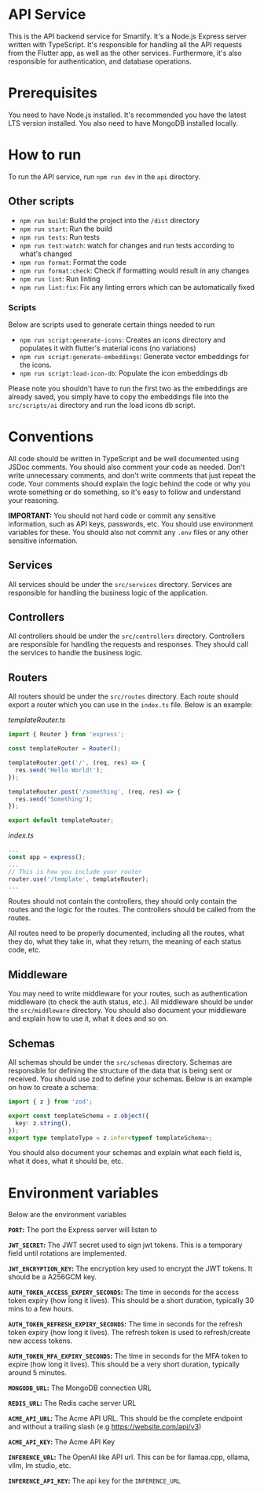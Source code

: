 # API Service

This is the API backend service for Smartify. It's a Node.js Express server written with TypeScript. It's responsible for handling all the API requests from the Flutter app, as well as the other services. Furthermore, it's also responsible for authentication, and database operations.

# Prerequisites

You need to have Node.js installed. It's recommended you have the latest LTS version installed. You also need to have MongoDB installed locally.

# How to run

To run the API service, run `npm run dev` in the `api` directory.

## Other scripts

- `npm run build`: Build the project into the `/dist` directory
- `npm run start`: Run the build
- `npm run tests`: Run tests
- `npm run test:watch`: watch for changes and run tests according to what's changed
- `npm run format`: Format the code
- `npm run format:check`: Check if formatting would result in any changes
- `npm run lint`: Run linting
- `npm run lint:fix`: Fix any linting errors which can be automatically fixed

### Scripts

Below are scripts used to generate certain things needed to run

- `npm run script:generate-icons`: Creates an icons directory and populates it with flutter's material icons (no variations)
- `npm run script:generate-embeddings`: Generate vector embeddings for the icons.
- `npm run script:load-icon-db`: Populate the icon embeddings db

Please note you shouldn't have to run the first two as the embeddings are already saved, you simply have to copy the embeddings file into the `src/scripts/ai` directory and run the load icons db script.

# Conventions

All code should be written in TypeScript and be well documented using JSDoc comments. You should also comment your code as needed. Don't write unnecessary comments, and don't write comments that just repeat the code. Your comments should explain the logic behind the code or why you wrote something or do something, so it's easy to follow and understand your reasoning.

**IMPORTANT:** You should not hard code or commit any sensitive information, such as API keys, passwords, etc. You should use environment variables for these. You should also not commit any `.env` files or any other sensitive information.

## Services

All services should be under the `src/services` directory. Services are responsible for handling the business logic of the application.

## Controllers

All controllers should be under the `src/controllers` directory. Controllers are responsible for handling the requests and responses. They should call the services to handle the business logic.

## Routers

All routers should be under the `src/routes` directory. Each route should export a router which you can use in the `index.ts` file. Below is an example:

_templateRouter.ts_

```typescript
import { Router } from 'express';

const templateRouter = Router();

templateRouter.get('/', (req, res) => {
  res.send('Hello World!');
});

templateRouter.post('/something', (req, res) => {
  res.send('Something');
});

export default templateRouter;
```

_index.ts_

```typescript
...
const app = express();
...
// This is how you include your router
router.use('/template', templateRouter);
...
```

Routes should not contain the controllers, they should only contain the routes and the logic for the routes. The controllers should be called from the routes.

All routes need to be properly documented, including all the routes, what they do, what they take in, what they return, the meaning of each status code, etc.

## Middleware

You may need to write middleware for your routes, such as authentication middleware (to check the auth status, etc.). All middleware should be under the `src/middleware` directory. You should also document your middleware and explain how to use it, what it does and so on.

## Schemas

All schemas should be under the `src/schemas` directory. Schemas are responsible for defining the structure of the data that is being sent or received. You should use zod to define your schemas. Below is an example on how to create a schema:

```typescript
import { z } from 'zod';

export const templateSchema = z.object({
  key: z.string(),
});
export type templateType = z.infer<typeof templateSchema>;
```

You should also document your schemas and explain what each field is, what it does, what it should be, etc.

# Environment variables

Below are the environment variables

**`PORT`:** The port the Express server will listen to

**`JWT_SECRET`:** The JWT secret used to sign jwt tokens. This is a temporary
field until rotations are implemented.

**`JWT_ENCRYPTION_KEY`:** The encryption key used to encrypt the JWT tokens. It should be a A256GCM key.

**`AUTH_TOKEN_ACCESS_EXPIRY_SECONDS`:** The time in seconds for the access token expiry (how long it lives). This should be a short duration, typically 30 mins to a few hours.

**`AUTH_TOKEN_REFRESH_EXPIRY_SECONDS`:** The time in seconds for the refresh token expiry (how long it lives). The refresh token is used to refresh/create new access tokens.

**`AUTH_TOKEN_MFA_EXPIRY_SECONDS`:** The time in seconds for the MFA token to expire (how long it lives). This should be a very short duration, typically around 5 minutes.

**`MONGODB_URL`:** The MongoDB connection URL

**`REDIS_URL`:** The Redis cache server URL

**`ACME_API_URL`:** The Acme API URL. This should be the complete endpoint and
without a trailing slash (e.g https://website.com/api/v3)

**`ACME_API_KEY`:** The Acme API Key

**`INFERENCE_URL`:** The OpenAI like API url. This can be for llamaa.cpp, ollama, vllm, lm studio, etc.

**`INFERENCE_API_KEY`:** The api key for the `INFERENCE_URL`
